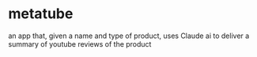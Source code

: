 # metatube
an app that, given a name and type of product, uses Claude ai to deliver a summary of youtube reviews of the product
